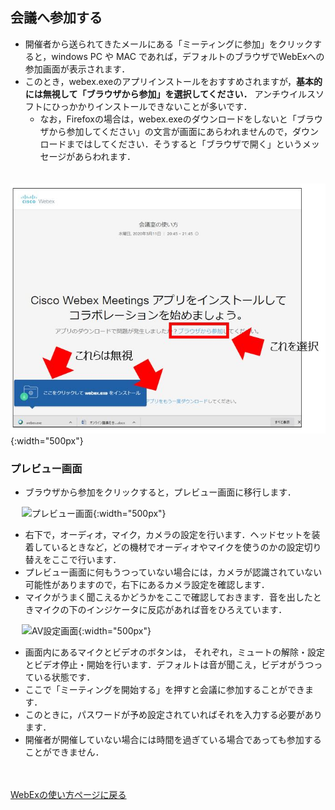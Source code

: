 
## 会議へ参加する
* 開催者から送られてきたメールにある「ミーティングに参加」をクリックすると，windows PC や MAC であれば，デフォルトのブラウザでWebExへの参加画面が表示されます．
* このとき，webex.exeのアプリインストールをおすすめされますが，**基本的には無視して「ブラウザから参加」を選択してください．** アンチウイルスソフトにひっかかりインストールできないことが多いです．
  * なお，Firefoxの場合は，webex.exeのダウンロードをしないと「ブラウザから参加してください」の文言が画面にあらわれませんので，ダウンロードまではしてください．そうすると「ブラウザで開く」というメッセージがあらわれます．

　 ![最初に表示される画面](img/webex_join.JPG){:width="500px"}
  
### プレビュー画面
  
* ブラウザから参加をクリックすると，プレビュー画面に移行します．

　 ![プレビュー画面](img/webex_preview.JPG){:width="500px"}

* 右下で，オーディオ，マイク，カメラの設定を行います．ヘッドセットを装着しているときなど，どの機材でオーディオやマイクを使うのかの設定切り替えをここで行います．
 * プレビュー画面に何もうつっていない場合には，カメラが認識されていない可能性がありますので，右下にあるカメラ設定を確認します．
 * マイクがうまく聞こえるかどうかをここで確認しておきます．音を出したときマイクの下のインジケータに反応があれば音をひろえています．

　 ![AV設定画面](img/webex_preview_setting.JPG){:width="500px"}

* 画面内にあるマイクとビデオのボタンは， それぞれ，ミュートの解除・設定とビデオ停止・開始を行います．デフォルトは音が聞こえ，ビデオがうつっている状態です．
* ここで「ミーティングを開始する」を押すと会議に参加することができます．
* このときに，パスワードが予め設定されていればそれを入力する必要があります．
* 開催者が開催していない場合には時間を過ぎている場合であっても参加することができません．

<br>
<br>
<a href="index" target="_blank">WebExの使い方ページに戻る<a/>  